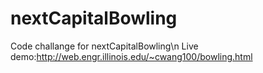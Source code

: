 # nextCapitalBowling
Code challange for nextCapitalBowling\n
Live demo:http://web.engr.illinois.edu/~cwang100/bowling.html
